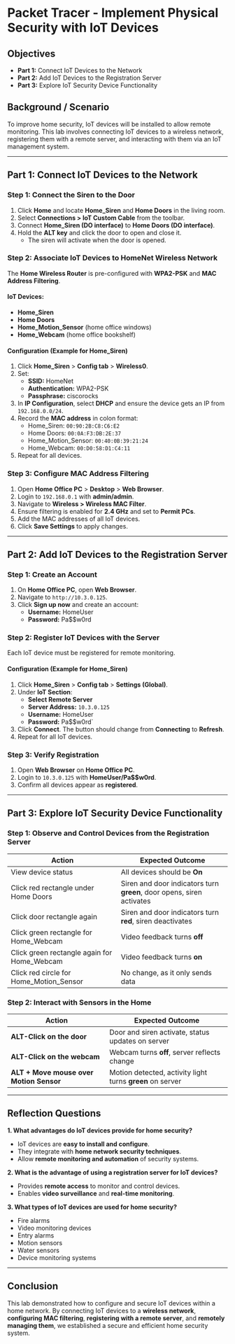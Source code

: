 # Packet Tracer - Implement Physical Security with IoT Devices

## Objectives

- **Part 1:** Connect IoT Devices to the Network
- **Part 2:** Add IoT Devices to the Registration Server
- **Part 3:** Explore IoT Security Device Functionality

## Background / Scenario

To improve home security, IoT devices will be installed to allow remote monitoring. This lab involves connecting IoT devices to a wireless network, registering them with a remote server, and interacting with them via an IoT management system.

---

## Part 1: Connect IoT Devices to the Network

### Step 1: Connect the Siren to the Door
1. Click **Home** and locate **Home_Siren** and **Home Doors** in the living room.
2. Select **Connections > IoT Custom Cable** from the toolbar.
3. Connect **Home_Siren (DO interface)** to **Home Doors (DO interface)**.
4. Hold the **ALT key** and click the door to open and close it.
   - The siren will activate when the door is opened.

### Step 2: Associate IoT Devices to HomeNet Wireless Network
The **Home Wireless Router** is pre-configured with **WPA2-PSK** and **MAC Address Filtering**.

#### IoT Devices:
- **Home_Siren**
- **Home Doors**
- **Home_Motion_Sensor** (home office windows)
- **Home_Webcam** (home office bookshelf)

#### Configuration (Example for Home_Siren)
1. Click **Home_Siren** > **Config tab** > **Wireless0**.
2. Set:
   - **SSID:** HomeNet
   - **Authentication:** WPA2-PSK
   - **Passphrase:** ciscorocks
3. In **IP Configuration**, select **DHCP** and ensure the device gets an IP from `192.168.0.0/24`.
4. Record the **MAC address** in colon format:
   - Home_Siren: `00:90:2B:C8:C6:E2`
   - Home Doors: `00:0A:F3:DB:2E:37`
   - Home_Motion_Sensor: `00:40:0B:39:21:24`
   - Home_Webcam: `00:D0:58:D1:C4:11`
5. Repeat for all devices.

### Step 3: Configure MAC Address Filtering
1. Open **Home Office PC** > **Desktop** > **Web Browser**.
2. Login to `192.168.0.1` with **admin/admin**.
3. Navigate to **Wireless > Wireless MAC Filter**.
4. Ensure filtering is enabled for **2.4 GHz** and set to **Permit PCs**.
5. Add the MAC addresses of all IoT devices.
6. Click **Save Settings** to apply changes.

---

## Part 2: Add IoT Devices to the Registration Server

### Step 1: Create an Account
1. On **Home Office PC**, open **Web Browser**.
2. Navigate to `http://10.3.0.125`.
3. Click **Sign up now** and create an account:
   - **Username:** HomeUser
   - **Password:** Pa$$w0rd

### Step 2: Register IoT Devices with the Server
Each IoT device must be registered for remote monitoring.

#### Configuration (Example for Home_Siren)
1. Click **Home_Siren** > **Config tab** > **Settings (Global)**.
2. Under **IoT Section**:
   - **Select Remote Server**
   - **Server Address:** `10.3.0.125`
   - **Username:** HomeUser
   - **Password:** Pa$$w0rd`
3. Click **Connect**. The button should change from **Connecting** to **Refresh**.
4. Repeat for all IoT devices.

### Step 3: Verify Registration
1. Open **Web Browser** on **Home Office PC**.
2. Login to `10.3.0.125` with **HomeUser/Pa$$w0rd**.
3. Confirm all devices appear as **registered**.

---

## Part 3: Explore IoT Security Device Functionality

### Step 1: Observe and Control Devices from the Registration Server

| Action | Expected Outcome |
|--------|-----------------|
| View device status | All devices should be **On** |
| Click red rectangle under Home Doors | Siren and door indicators turn **green**, door opens, siren activates |
| Click door rectangle again | Siren and door indicators turn **red**, siren deactivates |
| Click green rectangle for Home_Webcam | Video feedback turns **off** |
| Click green rectangle again for Home_Webcam | Video feedback turns **on** |
| Click red circle for Home_Motion_Sensor | No change, as it only sends data |

### Step 2: Interact with Sensors in the Home

| Action | Expected Outcome |
|--------|-----------------|
| **ALT-Click on the door** | Door and siren activate, status updates on server |
| **ALT-Click on the webcam** | Webcam turns **off**, server reflects change |
| **ALT + Move mouse over Motion Sensor** | Motion detected, activity light turns **green** on server |

---

## Reflection Questions

**1. What advantages do IoT devices provide for home security?**
- IoT devices are **easy to install and configure**.
- They integrate with **home network security techniques**.
- Allow **remote monitoring and automation** of security systems.

**2. What is the advantage of using a registration server for IoT devices?**
- Provides **remote access** to monitor and control devices.
- Enables **video surveillance** and **real-time monitoring**.

**3. What types of IoT devices are used for home security?**
- Fire alarms
- Video monitoring devices
- Entry alarms
- Motion sensors
- Water sensors
- Device monitoring systems

---

## Conclusion
This lab demonstrated how to configure and secure IoT devices within a home network. By connecting IoT devices to a **wireless network**, **configuring MAC filtering**, **registering with a remote server**, and **remotely managing them**, we established a secure and efficient home security system.

